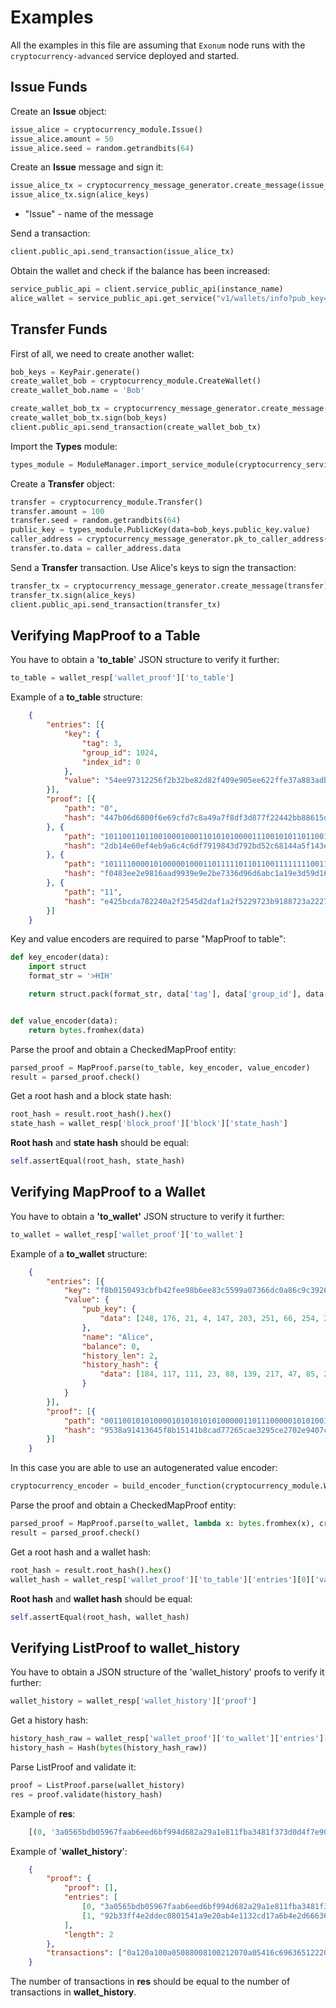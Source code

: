 # Examples

All the examples in this file are assuming that `Exonum` node runs with the
`cryptocurrency-advanced` service deployed and started.

## Issue Funds

Create an **Issue** object:

```python
issue_alice = cryptocurrency_module.Issue()  
issue_alice.amount = 50  
issue_alice.seed = random.getrandbits(64)
```

Create an **Issue** message and sign it:

```python
issue_alice_tx = cryptocurrency_message_generator.create_message(issue_alice)
issue_alice_tx.sign(alice_keys)
 ```

- "Issue" - name of the message

Send a transaction:

```python
client.public_api.send_transaction(issue_alice_tx)
```

Obtain the wallet and check if the balance has been increased:

```python
service_public_api = client.service_public_api(instance_name)
alice_wallet = service_public_api.get_service("v1/wallets/info?pub_key=" + alice_keys.public_key.hex()).json()
```

## Transfer Funds

First of all, we need to create another wallet:

```python
bob_keys = KeyPair.generate() 
create_wallet_bob = cryptocurrency_module.CreateWallet()  
create_wallet_bob.name = 'Bob'

create_wallet_bob_tx = cryptocurrency_message_generator.create_message(create_wallet_bob)  
create_wallet_bob_tx.sign(bob_keys)  
client.public_api.send_transaction(create_wallet_bob_tx)
```

Import the **Types** module:

```python
types_module = ModuleManager.import_service_module(cryptocurrency_service_name, 'types')
```

Create a **Transfer** object:

```python
transfer = cryptocurrency_module.Transfer()  
transfer.amount = 100  
transfer.seed = random.getrandbits(64)
public_key = types_module.PublicKey(data=bob_keys.public_key.value)
caller_address = cryptocurrency_message_generator.pk_to_caller_address(public_key)
transfer.to.data = caller_address.data
```

Send a **Transfer** transaction. Use Alice's keys to sign the transaction:

```python
transfer_tx = cryptocurrency_message_generator.create_message(transfer)  
transfer_tx.sign(alice_keys)  
client.public_api.send_transaction(transfer_tx)
```

## Verifying MapProof to a Table

You have to obtain a '**to_table**' JSON structure to verify it further:

```python
to_table = wallet_resp['wallet_proof']['to_table']
```

Example of a **to_table** structure:

```json
    {
        "entries": [{
            "key": {
                "tag": 3,
                "group_id": 1024,
                "index_id": 0
            },
            "value": "54ee97312256f2b32be82d82f409e905ee622ffe37a883adb85df1b17837a01b"
        }],
        "proof": [{
            "path": "0",
            "hash": "447b06d6800f6e69cfd7c8a49a7f8df3d877f22442bb88615d9d74989ff3f2d5"
        }, {
            "path": "1011001101100100010001101010100001110010101101100110111001001101010011011001110101110100000011100000001101010011110000110011001110101111001011001001111111101101011100101010110100011101000110011001100000110111000010100000100111000001000010110101000000001010",
            "hash": "2db14e60ef4eb9a6c4c6df7919843d792bd52c68144a5f143eb70694652864e2"
        }, {
            "path": "1011110000101000001000110111110110110011111111001111101001101111011010100101101100111000010111100110000110100011100100100011001010001111110000101010001101000010100011000011011101110100011100011101111011100001011101011000000010011001101100001000111000000010",
            "hash": "f0483ee2e9816aad9939e9e2be7336d96d6abc1a19e3d59d16a500d1ba9c416f"
        }, {
            "path": "11",
            "hash": "e425bcda782240a2f2545d2daf1a2f5229723b9188723a222748c32ea9e0dd08"
        }]
    }
```

Key and value encoders are required to parse "MapProof to table":

```python
def key_encoder(data):
    import struct
    format_str = '>HIH'

    return struct.pack(format_str, data['tag'], data['group_id'], data['index_id'])


def value_encoder(data):
    return bytes.fromhex(data)
```

Parse the proof and obtain a CheckedMapProof entity:

```python
parsed_proof = MapProof.parse(to_table, key_encoder, value_encoder)
result = parsed_proof.check()
```

Get a root hash and a block state hash:

```python
root_hash = result.root_hash().hex()
state_hash = wallet_resp['block_proof']['block']['state_hash']
```

**Root hash** and **state hash** should be equal:

```python
self.assertEqual(root_hash, state_hash)
```

## Verifying MapProof to a Wallet

You have to obtain a **'to_wallet'** JSON structure to verify it further:

```python
to_wallet = wallet_resp['wallet_proof']['to_wallet']
```

Example of a **to_wallet** structure:

```json
    {
        "entries": [{
            "key": "f8b0150493cbfb42fee98b6ee83c5599a07366dc0a86c9c392668414ad8264bc",
            "value": {
                "pub_key": {
                    "data": [248, 176, 21, 4, 147, 203, 251, 66, 254, 233, 139, 110, 232, 60, 85, 153, 160, 115, 102, 220, 10, 134, 201, 195, 146, 102, 132, 20, 173, 130, 100, 188]
                },
                "name": "Alice",
                "balance": 0,
                "history_len": 2,
                "history_hash": {
                    "data": [184, 117, 111, 23, 88, 139, 217, 47, 85, 201, 248, 182, 26, 171, 59, 208, 164, 13, 173, 67, 207, 17, 236, 207, 250, 97, 79, 189, 13, 211, 164, 244]
                }
            }
        }],
        "proof": [{
            "path": "0011001010100001010101010100000110111000001010100100010010110100110111010111101100011101000100101010011001110001000100011011101100110111001001101011101110001011000000000000000111001000000110110000011011011100111100111011100110110000011111011100001100100110",
            "hash": "9538a91413645f8b15141b8cad77265cae3295ce2702e9407c5cd0f1ccd6de62"
        }]
    }
```

In this case you are able to use an autogenerated value encoder:

```python
cryptocurrency_encoder = build_encoder_function(cryptocurrency_module.Wallet)
```

Parse the proof and obtain a CheckedMapProof entity:

```python
parsed_proof = MapProof.parse(to_wallet, lambda x: bytes.fromhex(x), cryptocurrency_encoder)
result = parsed_proof.check()
```

Get a root hash and a wallet hash:

```python
root_hash = result.root_hash().hex()
wallet_hash = wallet_resp['wallet_proof']['to_table']['entries'][0]['value']
```

**Root hash** and **wallet hash** should be equal:

```python
self.assertEqual(root_hash, wallet_hash)
```

## Verifying ListProof to wallet_history

You have to obtain a JSON structure of the 'wallet_history' proofs to verify it further:

```python
wallet_history = wallet_resp['wallet_history']['proof']
```

Get a history hash:

```python
history_hash_raw = wallet_resp['wallet_proof']['to_wallet']['entries'][0]['value']['history_hash']['data']
history_hash = Hash(bytes(history_hash_raw))
```

Parse ListProof and validate it:

```python
proof = ListProof.parse(wallet_history)
res = proof.validate(history_hash)
```

Example of **res**:

```python
    [(0, '3a0565bdb05967faab6eed6bf994d682a29a1e811fba3481f373d0d4f7e90b22'), (1, '92b33ff4e2ddec0801541a9e20ab4e1132cd17a6b4e2d666368fa9bab0eb6542')]
```

Example of '**wallet_history**':

```json
    {
        "proof": {
            "proof": [],
            "entries": [
                [0, "3a0565bdb05967faab6eed6bf994d682a29a1e811fba3481f373d0d4f7e90b22"],
                [1, "92b33ff4e2ddec0801541a9e20ab4e1132cd17a6b4e2d666368fa9bab0eb6542"]
            ],
            "length": 2
        },
        "transactions": ["0a120a100a05088008100212070a05416c69636512220a20f8b0150493cbfb42fee98b6ee83c5599a07366dc0a86c9c392668414ad8264bc1a420a4031f65704d8e5d7ec40f41dfff7f36f7e0895163c69c462fc0ef1b66e043e308a772f0532fd4666722d5ed0712d83911dd49367b61642d089b0e8b806c5a0ef0e", "0a3a0a380a0308800812310a220a20be5cbc46803d37e3a728300541f1d8cd3b1cc4637776c7183b3e956fffe8c458106418a0fbf88cddf7f6b2880112220a20f8b0150493cbfb42fee98b6ee83c5599a07366dc0a86c9c392668414ad8264bc1a420a40a8d27095e75ad442300e16ca7caf78024a1bce7eabad8785fe2929afdf1b2b154947caa7424e9a95e954de5bf4fbbb165a1a24a637664dd94d289db43264ad0e"]
    }
```

The number of transactions in **res** should be equal to the number of transactions in **wallet_history**.
